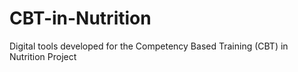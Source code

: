 # CBT-in-Nutrition
Digital tools developed for the Competency Based Training (CBT) in Nutrition Project
